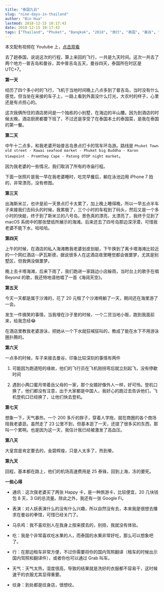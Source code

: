 ```yaml
---
title: "泰国九日"
slug: "nine-days-in-thailand"
author: "Bin Hua"
lastmod: 2018-12-15 10:17:43
date: 2018-12-15 10:17:43
tags: ["Thailand", "Phuket", "Bangkok", "2018", "旅行", "泰国", "曼谷", "普吉岛", "Youtube", "视频"]
---
```


本文配有视频在 Youtube 上，[点击观看](https://www.youtube.com/watch?v=ZM6OnQ7jupQ)

去了趟泰国，说说这次的行程，算上来回的飞行，一共是九天时间。这次一共去了两个地方--普吉岛和曼谷，其中普吉岛五天，曼谷四天，泰国所在时区是 UTC+7。

**第一天**

经历了四个多小时的飞行，飞机于当地时间晚上八点多到了普吉岛，当时没有什么感觉。但当坐在来接的车子上，一路上看到外面没什么灯光，大农村的样子，心里还是有点担心的。

这次我俩所住的酒店房间是一个独栋的小别墅，在海边的半山腰。因为到酒店的时候太晚，酒店厨房都要下班了，不过还是享受了在泰国本土的泰国菜，是我在泰国的第一餐。

**第二天**

中午十二点多，和我老婆开始普吉岛景点打卡的驾车环岛游。路线是 `Phuket Town old street - Rawai seafood market - Phuket big Buddha - Karon Viewpoint - Promthep Cape - Patong OTOP night market`。

因为我老婆的一些情况，我们取消了所有的寺庙行程。

下面一张照片是我一早在我老婆睡时，吃完早餐后，躺在泳池边用 iPhone 7 拍的，非常漂亮，没有修图。

**第三天**

出海斯米兰，也许是前一天景点打卡太累了，加上晚上睡得晚，所以一早五点半车子来接我们去码头的时候，我累极了，三个小时的车程到了码头，然后又是一个多小时的快艇，终于到了斯米兰的八号岛，景色真的漂亮，太漂亮了，我终于见到了 macOS 系统中的那张壁纸所展示的海滩。后来还去了四号岛那边深浮潜，可惜我老婆不能下水，哈哈哈。

**第四天**

上午的时候，在酒店的私人海滩教我老婆划皮划艇，下午换到了离卡塔海滩比较近的一个网红酒店--萨瓦斯德，据说很多人在这酒店夜里睡觉都会做噩梦，尤其是别墅区，但我俩没做噩梦。

晚上去卡塔海滩，后来下雨了，我们跑进一家路边小店躲雨，当时台上的歌手在唱 Beyond 的歌，我还特地请他唱了一首《海阔天空》。

**第五天**

今天一天都是属于沙滩的，花了 20 元租了个沙滩椅躺了一天，期间还在海里游了一会。

发生一件搞笑的事情，当我埋在沙子里的时候，一个二货当地小贩，跑到我面前来，给我念经😂

在酒店里教我老婆游泳，把她从一个下水就狂喊狂叫的，教成了能在水下不用游泳圈扑腾的。

**第六天**

一点多的时候，车子来接去曼谷，印象比较深刻的事情有两件

1. 可能因为跑道短的缘故，他们的飞行员在飞机刚拐弯后就立刻起飞，没有停歇时间

2. 遇到小两口蜜月带着岳父母的一家，那个女婿好像外人一样，好可怜。登机口换了，他们都没有注意，出于大家都是中国人，我好心的跑过去告诉他们，飞机登机口已经换了，让他们快去登机。

**第七天**

想象一下，天气暴热，一个 200 多斤的胖子，穿着人字拖，就在商圈的各个商场陪我老婆逛。虽然走了 23 公里不到，但基本逛了一天，还提了很多买的东西，那叫一个累啊。也是因为这一天，我估计我已经被激发了高血压。

**第八天**

大皇宫是肯定要去的，金碧辉煌，只是人太多了，热到晕。

**第九天**

回程，基本都在路上，他们的机场高速费用是 25 泰铢，回到上海，冻的要死。

**一些心得**

- 通讯：这次我老婆买了两张 Happy 卡，是一种旅游卡，比较便宜，20 几块钱包 8 天，3 G的总流量。除此之外，我还有一张 Google Fi。

- 表演：对人妖表演什么的没有什么兴趣，所以自然没有去，本来我是很想去播求在曼谷的拳馆，可惜已经关门了。

- 马杀鸡：我不喜欢别人在我身上按来摸去的，别扭，我就没有体验。

- 吃：我是个非常喜欢吃水果的人，而泰国的水果非常好吃，那么可以想象吧了。

- 行：在那边租车非常方便，不过你需要将你的国内驾照翻译（租车的时候出示国内驾照和翻译件），或者你也可以通过 Grab 叫车。

- 天气：天气太热，湿度很高，导致的结果就是洗好的衣服都不容易干，这时候速干的衣服尤其显得重要。

- 纹身：到处都是纹身店，很想纹。

